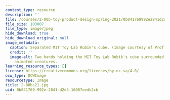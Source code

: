 ```yaml
---
content_type: resource
description: ''
file: /courses/2-00b-toy-product-design-spring-2021/0b041769992e2841d2d316087eedb2cb_2-00bs21.jpg
file_size: 103007
file_type: image/jpeg
hide_download: true
hide_download_original: null
image_metadata:
  caption: Separated MIT Toy Lab Rubik's cube. (Image courtesy of Prof. David Wallace.)
  credit: ''
  image-alt: Two hands holding the MIT Toy Lab Rubik's cube surrounded by fanciful
    animated creatures.
learning_resource_types: []
license: https://creativecommons.org/licenses/by-nc-sa/4.0/
ocw_type: OCWImage
resourcetype: Image
title: 2-00bs21.jpg
uid: 0b041769-992e-2841-d2d3-16087eedb2cb
---
```

